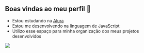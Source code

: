 ## Boas vindas ao meu perfil 👋

- Estou estudando na [Alura](https://www.alura.com.br)
- Estou me desenvolvendo na linguagem de JavaScript
- Utilizo esse espaço para minha organização dos meus projetos desenvolvidos


![](https://tenor.com/pt-BR/view/koenigsegg-agera-koenigsegg-agera-r-sck-gif-26142677)

